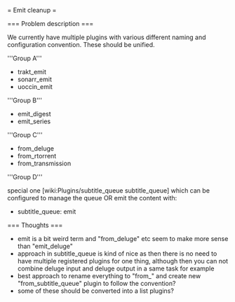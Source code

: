 = Emit cleanup =

=== Problem description ===

We currently have multiple plugins with various different naming and configuration convention. These should be unified.

'''Group A'''

* trakt_emit
* sonarr_emit
* uoccin_emit 

'''Group B'''

* emit_digest
* emit_series

'''Group C'''

* from_deluge
* from_rtorrent
* from_transmission

'''Group D'''

special one [wiki:Plugins/subtitle_queue subtitle_queue] which can be configured to manage the queue OR emit the content with:

* subtitle_queue: emit

=== Thoughts ===

* emit is a bit weird term and "from_deluge" etc seem to make more sense than "emit_deluge"
* approach in subtitle_queue is kind of nice as then there is no need to have multiple registered plugins for one thing, although then you can not combine deluge input and deluge output in a same task for example
* best approach to rename everything to "from_<thing>" and create new "from_subtitle_queue" plugin to follow the convention?
* some of these should be converted into a list plugins? 